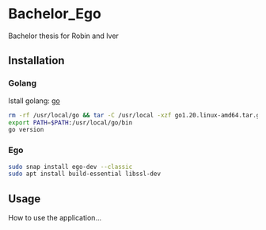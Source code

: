# Bachelor_Ego
Bachelor thesis for Robin and Iver

## Installation

### Golang
Istall golang: [go](https://go.dev/doc/install#tarball_non_standard) 

```bash
rm -rf /usr/local/go && tar -C /usr/local -xzf go1.20.linux-amd64.tar.gz
export PATH=$PATH:/usr/local/go/bin
go version
```

### Ego

```bash
sudo snap install ego-dev --classic
sudo apt install build-essential libssl-dev
```

## Usage

How to use the application...



